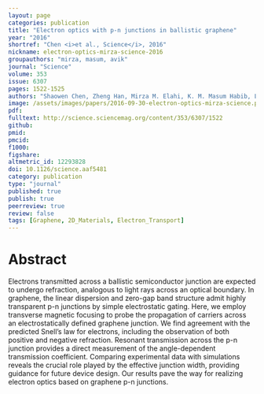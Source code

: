```yaml
---
layout: page
categories: publication
title: "Electron optics with p-n junctions in ballistic graphene"
year: "2016"
shortref: "Chen <i>et al., Science</i>, 2016"
nickname: electron-optics-mirza-science-2016
groupauthors: "mirza, masum, avik"
journal: "Science"
volume: 353
issue: 6307
pages: 1522-1525
authors: "Shaowen Chen, Zheng Han, Mirza M. Elahi, K. M. Masum Habib, Lei Wang, Bo Wen, Yuanda Gao, Takashi Taniguchi, Kenji Watanabe, James Hone, Avik W. Ghosh, and Cory R. Dean"
image: /assets/images/papers/2016-09-30-electron-optics-mirza-science.png
pdf: 
fulltext: http://science.sciencemag.org/content/353/6307/1522
github: 
pmid: 
pmcid: 
f1000: 
figshare: 
altmetric_id: 12293828
doi: 10.1126/science.aaf5481
category: publication
type: "journal"
published: true
publish: true
peerreview: true
review: false
tags: [Graphene, 2D_Materials, Electron_Transport]
---
```


# Abstract 

Electrons transmitted across a ballistic semiconductor junction are expected to undergo refraction, analogous to light rays across an optical boundary. In graphene, the linear dispersion and zero-gap band structure admit highly transparent p-n junctions by simple electrostatic gating. Here, we employ transverse magnetic focusing to probe the propagation of carriers across an electrostatically defined graphene junction. We find agreement with the predicted Snell’s law for electrons, including the observation of both positive and negative refraction. Resonant transmission across the p-n junction provides a direct measurement of the angle-dependent transmission coefficient. Comparing experimental data with simulations reveals the crucial role played by the effective junction width, providing guidance for future device design. Our results pave the way for realizing electron optics based on graphene p-n junctions.
